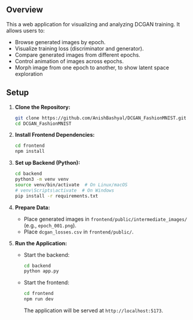 ## Overview

This a web application for visualizing and analyzing DCGAN training.  It allows users to:

* Browse generated images by epoch.
* Visualize training loss (discriminator and generator).
* Compare generated images from different epochs.
* Control animation of images across epochs.
* Morph image from one epoch to another, to show latent space exploration


## Setup

1.  **Clone the Repository:**
    ```bash
    git clone https://github.com/AnishBashyal/DCGAN_FashionMNIST.git
    cd DCGAN_FashionMNIST
    ```
    
2.  **Install Frontend Dependencies:**
    ```bash
    cd frontend
    npm install
    ```

3.  **Set up Backend (Python):**
    ```bash
    cd backend
    python3 -m venv venv
    source venv/bin/activate  # On Linux/macOS
    # venv\Scripts\activate  # On Windows
    pip install -r requirements.txt
    ```

4.  **Prepare Data:**

    * Place generated images in `frontend/public/intermediate_images/` (e.g., `epoch_001.png`).
    * Place `dcgan_losses.csv` in `frontend/public/`.

5.  **Run the Application:**

    * Start the backend:
        ```bash
        cd backend
        python app.py
        ```
    * Start the frontend:
        ```bash
        cd frontend
        npm run dev
        ```
        The application will be served at `http://localhost:5173`.
